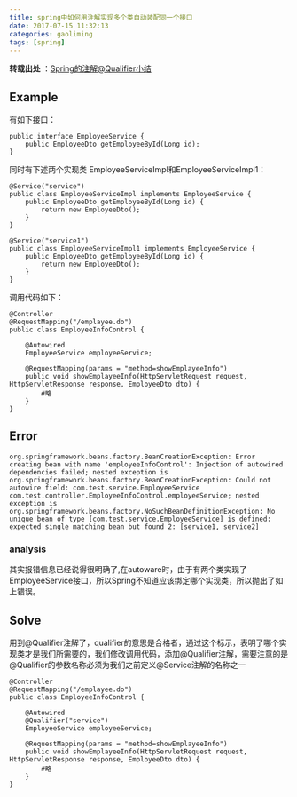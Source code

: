 ```yaml
---
title: spring中如何用注解实现多个类自动装配同一个接口
date: 2017-07-15 11:32:13
categories: gaoliming
tags: [spring]
---
```


**转载出处** ：[Spring的注解@Qualifier小结](http://www.cnblogs.com/smileLuckBoy/p/5801678.html) 

<!--more-->
## Example
有如下接口：

```
public interface EmployeeService {
    public EmployeeDto getEmployeeById(Long id);
}
```

同时有下述两个实现类 EmployeeServiceImpl和EmployeeServiceImpl1：

```
@Service("service")
public class EmployeeServiceImpl implements EmployeeService {
    public EmployeeDto getEmployeeById(Long id) {
        return new EmployeeDto();
    }
}

@Service("service1")
public class EmployeeServiceImpl1 implements EmployeeService {
    public EmployeeDto getEmployeeById(Long id) {
        return new EmployeeDto();
    }
}
```

调用代码如下：
```
@Controller
@RequestMapping("/emplayee.do")
public class EmployeeInfoControl {
    
    @Autowired
    EmployeeService employeeService;
     
    @RequestMapping(params = "method=showEmplayeeInfo")
    public void showEmplayeeInfo(HttpServletRequest request, HttpServletResponse response, EmployeeDto dto) {
        #略
    }
}
```
## Error

```
org.springframework.beans.factory.BeanCreationException: Error creating bean with name 'employeeInfoControl': Injection of autowired dependencies failed; nested exception is org.springframework.beans.factory.BeanCreationException: Could not autowire field: com.test.service.EmployeeService com.test.controller.EmployeeInfoControl.employeeService; nested exception is org.springframework.beans.factory.NoSuchBeanDefinitionException: No unique bean of type [com.test.service.EmployeeService] is defined: expected single matching bean but found 2: [service1, service2]
```
### analysis

其实报错信息已经说得很明确了,在autoware时，由于有两个类实现了EmployeeService接口，所以Spring不知道应该绑定哪个实现类，所以抛出了如上错误。


## Solve

用到@Qualifier注解了，qualifier的意思是合格者，通过这个标示，表明了哪个实现类才是我们所需要的，我们修改调用代码，添加@Qualifier注解，需要注意的是@Qualifier的参数名称必须为我们之前定义@Service注解的名称之一

```
@Controller
@RequestMapping("/emplayee.do")
public class EmployeeInfoControl {
    
    @Autowired
    @Qualifier("service")
    EmployeeService employeeService;
    
    @RequestMapping(params = "method=showEmplayeeInfo")
    public void showEmplayeeInfo(HttpServletRequest request, HttpServletResponse response, EmployeeDto dto) {
        #略
    }
}
```